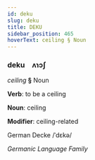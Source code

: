 ```yaml
---
id: deku
slug: deku
title: DEKU
sidebar_position: 465
hoverText: ceiling § Noun
---
```


### deku&emsp;<span kind="abugida">ʌɿɔʃ</span>

*ceiling* **§** Noun

**Verb**: to be a ceiling

**Noun**: ceiling

**Modifier**: ceiling-related

German Decke /ˈdɛkə/

*Germanic Language Family*